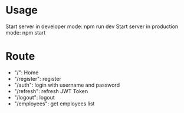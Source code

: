 # Usage
Start server in developer mode: npm run dev
Start server in production mode: npm start

# Route
- "/": Home
- "/register": register
- "/auth": login with username and password
- "/refresh": refresh JWT Token 
- "/logout": logout
- "/employees": get employees list
